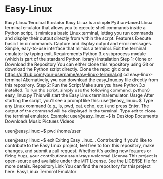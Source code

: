 # Easy-Linux
Easy Linux Terminal Emulator
Easy Linux is a simple Python-based Linux terminal emulator that allows you to execute shell commands inside a Python script. It mimics a basic Linux terminal, letting you run commands and display their output directly from within the script.
Features
Execute basic Linux commands.
Capture and display output and error messages.
Simple, easy-to-use interface that mimics a terminal.
Exit the terminal emulator by typing exit.
Requirements
Python 3.x
subprocess module (which is part of the standard Python library)
Installation
Step 1: Clone or Download the Repository
You can either clone this repository using Git or download the Python script directly.
Clone the repo:
git clone https://github.com/your-username/easy-linux-terminal.git
cd easy-linux-terminal
Alternatively, you can download the easy_linux.py file directly from this repository.
Step 2: Run the Script
Make sure you have Python 3.x installed. To run the script, simply use the following command:
python3 easy_linux.py
This will start the Easy Linux terminal emulator.
Usage
After starting the script, you'll see a prompt like this:
user@easy_linux:~$
Type any Linux command (e.g., ls, pwd, cat, echo, etc.) and press Enter.
The output of the command will be displayed in the terminal.
Type exit to close the terminal emulator.
Example:
user@easy_linux:~$ ls
Desktop  Documents  Downloads  Music  Pictures  Videos

user@easy_linux:~$ pwd
/home/user

user@easy_linux:~$ exit
Exiting Easy Linux...
Contributing
If you'd like to contribute to the Easy Linux project, feel free to fork this repository, make changes, and submit a pull request. Whether it's adding new features or fixing bugs, your contributions are always welcome!
License
This project is open-source and available under the MIT License. See the LICENSE file for more details.
Repository Link
You can find the repository for this project here: Easy Linux Terminal Emulator
